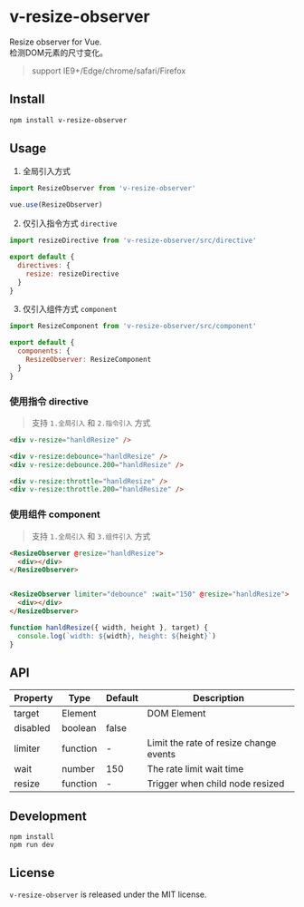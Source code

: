 # v-resize-observer

Resize observer for Vue.  
检测DOM元素的尺寸变化。

> support IE9+/Edge/chrome/safari/Firefox

## Install
```bash
npm install v-resize-observer
```

## Usage

1. 全局引入方式
```js
import ResizeObserver from 'v-resize-observer'

vue.use(ResizeObserver)
```
2. 仅引入指令方式 `directive`
```js
import resizeDirective from 'v-resize-observer/src/directive'

export default {
  directives: {
    resize: resizeDirective
  }
}
```

3. 仅引入组件方式 `component`
```js
import ResizeComponent from 'v-resize-observer/src/component'

export default {
  components: {
    ResizeObserver: ResizeComponent
  }
}
```
### 使用指令 directive
> 支持 `1.全局引入` 和 `2.指令引入` 方式
```html
<div v-resize="hanldResize" />

<div v-resize:debounce="hanldResize" />
<div v-resize:debounce.200="hanldResize" />

<div v-resize:throttle="hanldResize" />
<div v-resize:throttle.200="hanldResize" />
```

### 使用组件 component
> 支持 `1.全局引入` 和 `3.组件引入` 方式
```html
<ResizeObserver @resize="hanldResize">
  <div></div>
</ResizeObserver>


<ResizeObserver limiter="debounce" :wait="150" @resize="hanldResize">
  <div></div>
</ResizeObserver>
```

```js
function hanldResize({ width, height }, target) {
  console.log(`width: ${width}, height: ${height}`)
}
```

## API

| Property | Type     | Default | Description                            |
| -------- | -------- | ------- | -------------------------------------- |
| target   | Element  |         | DOM Element                            |
| disabled | boolean  | false   |                                        |
| limiter  | function | -       | Limit the rate of resize change events |
| wait     | number   | 150     | The rate limit wait time               |
| resize   | function | -       | Trigger when child node resized        |


## Development
```
npm install
npm run dev
```

## License

`v-resize-observer` is released under the MIT license.
